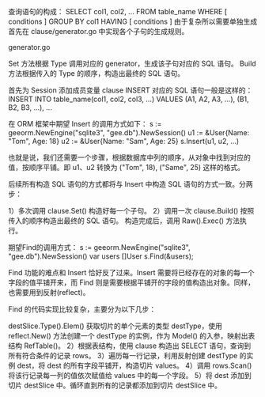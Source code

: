 查询语句的构成：
SELECT col1, col2, ...
FROM table_name
WHERE [ conditions ]
GROUP BY col1
HAVING [ conditions ]
由于复杂所以需要单独生成
首先在 clause/generator.go 中实现各个子句的生成规则。

generator.go

Set 方法根据 Type 调用对应的 generator，生成该子句对应的 SQL 语句。
Build 方法根据传入的 Type 的顺序，构造出最终的 SQL 语句。

首先为 Session 添加成员变量 clause
INSERT 对应的 SQL 语句一般是这样的：
INSERT INTO table_name(col1, col2, col3, ...) VALUES
(A1, A2, A3, ...),
(B1, B2, B3, ...),
...

在 ORM 框架中期望 Insert 的调用方式如下：
s := geeorm.NewEngine("sqlite3", "gee.db").NewSession()
u1 := &User{Name: "Tom", Age: 18}
u2 := &User{Name: "Sam", Age: 25}
s.Insert(u1, u2, ...)

也就是说，我们还需要一个步骤，根据数据库中列的顺序，从对象中找到对应的值，按顺序平铺。即 u1、u2 转换为 ("Tom", 18), ("Same", 25) 这样的格式。

后续所有构造 SQL 语句的方式都将与 Insert 中构造 SQL 语句的方式一致。分两步：

1）多次调用 clause.Set() 构造好每一个子句。
2）调用一次 clause.Build() 按照传入的顺序构造出最终的 SQL 语句。
构造完成后，调用 Raw().Exec() 方法执行。

期望Find的调用方式：
s := geeorm.NewEngine("sqlite3", "gee.db").NewSession()
var users []User
s.Find(&users);

Find 功能的难点和 Insert 恰好反了过来。Insert 需要将已经存在的对象的每一个字段的值平铺开来，而 Find 则是需要根据平铺开的字段的值构造出对象。同样，也需要用到反射(reflect)。

Find 的代码实现比较复杂，主要分为以下几步：

destSlice.Type().Elem() 获取切片的单个元素的类型 destType，使用 reflect.New() 方法创建一个 destType 的实例，作为 Model() 的入参，映射出表结构 RefTable()。
2）根据表结构，使用 clause 构造出 SELECT 语句，查询到所有符合条件的记录 rows。
3）遍历每一行记录，利用反射创建 destType 的实例 dest，将 dest 的所有字段平铺开，构造切片 values。
4）调用 rows.Scan() 将该行记录每一列的值依次赋值给 values 中的每一个字段。
5）将 dest 添加到切片 destSlice 中。循环直到所有的记录都添加到切片 destSlice 中。